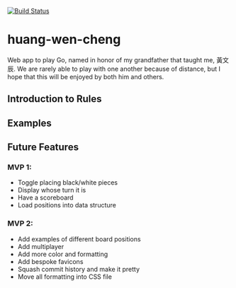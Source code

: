 [![Build Status](https://travis-ci.com/gfting/huang-wen-cheng.svg?branch=master)](https://travis-ci.com/gfting/huang-wen-cheng)

# huang-wen-cheng
Web app to play Go, named in honor of my grandfather that taught me, 黃文辰. We are rarely able to play with one another because of distance, but I hope that this will be enjoyed by both him and others.

## Introduction to Rules


## Examples

## Future Features

### MVP 1:
* Toggle placing black/white pieces
* Display whose turn it is
* Have a scoreboard
* Load positions into data structure

### MVP 2:
* Add examples of different board positions
* Add multiplayer
* Add more color and formatting
* Add bespoke favicons
* Squash commit history and make it pretty
* Move all formatting into CSS file